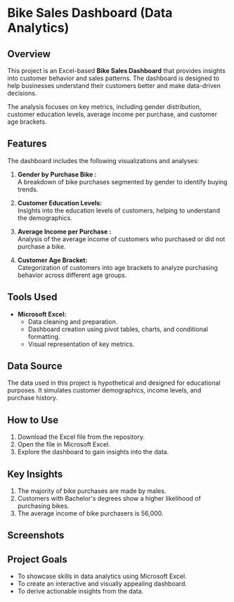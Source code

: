 # Bike Sales Dashboard (Data Analytics)

## Overview

This project is an Excel-based **Bike Sales Dashboard** that provides insights into customer behavior and sales patterns. The dashboard is designed to help businesses understand their customers better and make data-driven decisions. 

The analysis focuses on key metrics, including gender distribution, customer education levels, average income per purchase, and customer age brackets.

## Features

The dashboard includes the following visualizations and analyses:

1. **Gender by Purchase Bike :**  
   A breakdown of bike purchases segmented by gender to identify buying trends.

2. **Customer Education Levels:**  
   Insights into the education levels of customers, helping to understand the demographics.

3. **Average Income per Purchase :**  
   Analysis of the average income of customers who purchased or did not purchase a bike.

4. **Customer Age Bracket:**  
   Categorization of customers into age brackets to analyze purchasing behavior across different age groups.

## Tools Used

- **Microsoft Excel:**  
  - Data cleaning and preparation.  
  - Dashboard creation using pivot tables, charts, and conditional formatting.  
  - Visual representation of key metrics.

## Data Source

The data used in this project is hypothetical and designed for educational purposes. It simulates customer demographics, income levels, and purchase history.

## How to Use

1. Download the Excel file from the repository.  
2. Open the file in Microsoft Excel.  
3. Explore the dashboard to gain insights into the data.

## Key Insights

1. The majority of bike purchases are made by males.  
2. Customers with Bachelor's degrees show a higher likelihood of purchasing bikes.  
3. The average income of bike purchasers is 56,000.  

## Screenshots



## Project Goals

- To showcase skills in data analytics using Microsoft Excel.  
- To create an interactive and visually appealing dashboard.  
- To derive actionable insights from the data.
